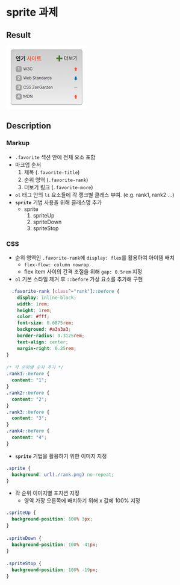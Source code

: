 # **sprite 과제**

## **Result**

![mission 05 result](sprite-result.png)

## Description

### Markup

- `.favorite` 섹션 안에 전체 요소 포함
- 마크업 순서
  1. 제목 (`.favorite-title`)
  2. 순위 영역 (`.favorite-rank`)
  3. 더보기 링크 (`.favorite-more`)
- `ol` 태그 안의 `li` 요소들에 각 랭크별 클래스 부여. (e.g. rank1, rank2 ...)
- **`sprite`** 기법 사용을 위해 클래스명 추가
  - sprite
    1. spriteUp
    2. spriteDown
    3. spriteStop

### CSS

- 순위 영역인 `.favorite-rank`에 `display: flex`를 활용하여 아이템 배치
  - `flex-flow: column nowrap`
  - flex item 사이의 간격 조절을 위해 `gap: 0.5rem` 지정
- `ol` 기본 스타일 제거 후 `::before` 가상 요소를 추가해 구현

```CSS
  .favorite-rank [class^="rank"]::before {
    display: inline-block;
    width: 1rem;
    height: 1rem;
    color: #fff;
    font-size: 0.6875rem;
    background: #a3a3a3;
    border-radius: 0.3125rem;
    text-align: center;
    margin-right: 0.25rem;
}

/* 각 순위별 숫자 추가 */
.rank1::before {
  content: "1";
}
.rank2::before {
  content: "2";
}
.rank3::before {
  content: "3";
}
.rank4::before {
  content: "4";
}
```

- **`sprite`** 기법을 활용하기 위한 이미지 지정

```CSS
.sprite {
  background: url(./rank.png) no-repeat;
}
```

- 각 순위 이미지별 포지션 지정
  - 영역 가장 오른쪽에 배치하기 위해 x 값에 100% 지정

```CSS
.spriteUp {
  background-position: 100% 3px;
}

.spriteDown {
  background-position: 100% -41px;
}

.spriteStop {
  background-position: 100% -19px;
}
```
